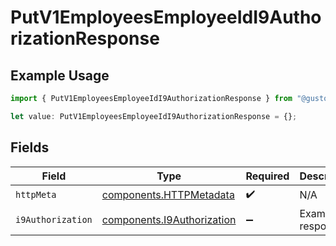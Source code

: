 # PutV1EmployeesEmployeeIdI9AuthorizationResponse

## Example Usage

```typescript
import { PutV1EmployeesEmployeeIdI9AuthorizationResponse } from "@gusto/embedded-api/models/operations/putv1employeesemployeeidi9authorization.js";

let value: PutV1EmployeesEmployeeIdI9AuthorizationResponse = {};
```

## Fields

| Field                                                                    | Type                                                                     | Required                                                                 | Description                                                              |
| ------------------------------------------------------------------------ | ------------------------------------------------------------------------ | ------------------------------------------------------------------------ | ------------------------------------------------------------------------ |
| `httpMeta`                                                               | [components.HTTPMetadata](../../models/components/httpmetadata.md)       | :heavy_check_mark:                                                       | N/A                                                                      |
| `i9Authorization`                                                        | [components.I9Authorization](../../models/components/i9authorization.md) | :heavy_minus_sign:                                                       | Example response                                                         |